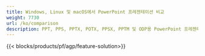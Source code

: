 ```yaml
---
title: Windows, Linux 및 macOS에서 PowerPoint 프레젠테이션 비교
weight: 7730
url: /ko/comparison
description: PPT, PPS, PPTX, POTX, PPSX, PPTM 및 ODP용 PowerPoint 프레젠테이션 비교용 무료 앱 및 API
---
```


{{< blocks/products/pf/agp/feature-solution>}} 

